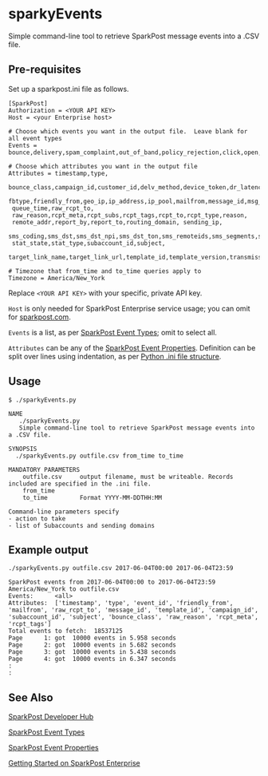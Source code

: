 # sparkyEvents
Simple command-line tool to retrieve SparkPost message events into a .CSV file.

## Pre-requisites
Set up a sparkpost.ini file as follows.
  
```
[SparkPost]
Authorization = <YOUR API KEY>
Host = <your Enterprise host>

# Choose which events you want in the output file.  Leave blank for all event types
Events = bounce,delivery,spam_complaint,out_of_band,policy_rejection,click,open,generation_failure,generation_rejection,list_unsubscribe,link_unsubscribe

# Choose which attributes you want in the output file
Attributes = timestamp,type,
 bounce_class,campaign_id,customer_id,delv_method,device_token,dr_latency,error_code,event_id,
 fbtype,friendly_from,geo_ip,ip_address,ip_pool,mailfrom,message_id,msg_from,msg_size,num_retries,
 queue_time,raw_rcpt_to,
 raw_reason,rcpt_meta,rcpt_subs,rcpt_tags,rcpt_to,rcpt_type,reason,
 remote_addr,report_by,report_to,routing_domain, sending_ip,
 sms_coding,sms_dst,sms_dst_npi,sms_dst_ton,sms_remoteids,sms_segments,sms_src,sms_src_npi,sms_src_ton,sms_text,
 stat_state,stat_type,subaccount_id,subject,
 target_link_name,target_link_url,template_id,template_version,transmission_id,user_agent,user_str
 
# Timezone that from_time and to_time queries apply to
Timezone = America/New_York
```
Replace `<YOUR API KEY>` with your specific, private API key. 

`Host` is only needed for SparkPost Enterprise service usage; you can omit for [sparkpost.com](https://www.sparkpost.com/).

`Events` is a list, as per [SparkPost Event Types](https://developers.sparkpost.com/api/message-events.html#message-events-message-events-get); omit to select all.

`Attributes` can be any of the [SparkPost Event Properties](https://www.sparkpost.com/docs/tech-resources/webhook-event-reference/). Definition can be split over lines 
using indentation, as per [Python .ini file structure](https://docs.python.org/3/library/configparser.html#supported-ini-file-structure).

## Usage
```
$ ./sparkyEvents.py 

NAME
   ./sparkyEvents.py
   Simple command-line tool to retrieve SparkPost message events into a .CSV file.

SYNOPSIS
  ./sparkyEvents.py outfile.csv from_time to_time

MANDATORY PARAMETERS
    outfile.csv     output filename, must be writeable. Records included are specified in the .ini file.
    from_time
    to_time         Format YYYY-MM-DDTHH:MM

Command-line parameters specify
- action to take
- list of Subaccounts and sending domains
```

## Example output
```
./sparkyEvents.py outfile.csv 2017-06-04T00:00 2017-06-04T23:59

SparkPost events from 2017-06-04T00:00 to 2017-06-04T23:59 America/New_York to outfile.csv
Events:      <all>
Attributes:  ['timestamp', 'type', 'event_id', 'friendly_from', 'mailfrom', 'raw_rcpt_to', 'message_id', 'template_id', 'campaign_id', 'subaccount_id', 'subject', 'bounce_class', 'raw_reason', 'rcpt_meta', 'rcpt_tags']
Total events to fetch:  18537125
Page      1: got  10000 events in 5.958 seconds
Page      2: got  10000 events in 5.682 seconds
Page      3: got  10000 events in 5.438 seconds
Page      4: got  10000 events in 6.347 seconds
:
:
```

## See Also
[SparkPost Developer Hub](https://developers.sparkpost.com/)

[SparkPost Event Types](https://developers.sparkpost.com/api/message-events.html#message-events-message-events-get)

[SparkPost Event Properties](https://www.sparkpost.com/docs/tech-resources/webhook-event-reference/)

[Getting Started on SparkPost Enterprise](https://support.sparkpost.com/customer/portal/articles/2162798-getting-started-on-sparkpost-enterprise)


